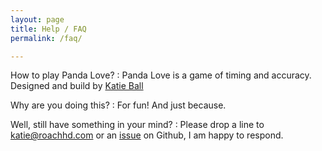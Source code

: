 ```yaml
---
layout: page
title: Help / FAQ
permalink: /faq/

---
```


How to play Panda Love?
: Panda Love is a game of timing and accuracy. Designed and build by [Katie Ball](http://katieball.me)

Why are you doing this?
: For fun! And just because.

Well, still have something in your mind?
: Please drop a line to [katie@roachhd.com](katie@roachhd.com) or an [issue](https://github.com/roachhd/games/issues/new) on Github, I am happy to respond.


